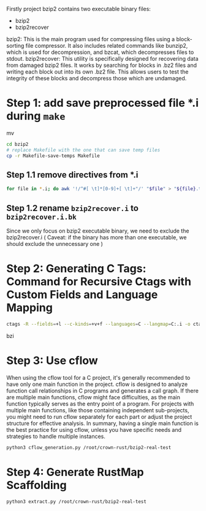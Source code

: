 
Firstly project bzip2 contains two executable binary files:
- bzip2
- bzip2recover

bzip2: This is the main program used for compressing files using a block-sorting file compressor. It also includes related commands like bunzip2, which is used for decompression, and bzcat, which decompresses files to stdout​​​​.
bzip2recover: This utility is specifically designed for recovering data from damaged bzip2 files. It works by searching for blocks in .bz2 files and writing each block out into its own .bz2 file. This allows users to test the integrity of these blocks and decompress those which are undamaged​​.


# Step 1: add save preprocessed file *.i during `make`   

mv
```bash
cd bzip2
# replace Makefile with the one that can save temp files
cp -r Makefile-save-temps Makefile
```

## Step 1.1 remove directives from *.i
 
```bash
for file in *.i; do awk '!/^#[ \t]*[0-9]+[ \t]+"/' "$file" > "${file}.tmp" && mv "${file}.tmp" "$file"; done

```

## Step 1.2 rename `bzip2recover.i` to `bzip2recover.i.bk`

Since we only focus on bzip2 executable binary, we need to exclude the bzip2recover.i
( Caveat: if the binary has more than one executable, we should exclude the unnecessary one )

# Step 2: Generating C Tags: Command for Recursive Ctags with Custom Fields and Language Mapping
   
```bash
ctags -R --fields=+l --c-kinds=+v+f --languages=C --langmap=C:.i -o ctagop.txt 
```

bzi
    
   
# Step 3: Use cflow

When using the cflow tool for a C project, it's generally recommended to have only one main function in the project. cflow is designed to analyze function call relationships in C programs and generates a call graph. If there are multiple main functions, cflow might face difficulties, as the main function typically serves as the entry point of a program. For projects with multiple main functions, like those containing independent sub-projects, you might need to run cflow separately for each part or adjust the project structure for effective analysis. In summary, having a single main function is the best practice for using cflow, unless you have specific needs and strategies to handle multiple instances.  


```bash
python3 cflow_generation.py /root/crown-rust/bzip2-real-test
```



# Step 4: Generate RustMap Scaffolding
```bash
python3 extract.py /root/crown-rust/bzip2-real-test
```